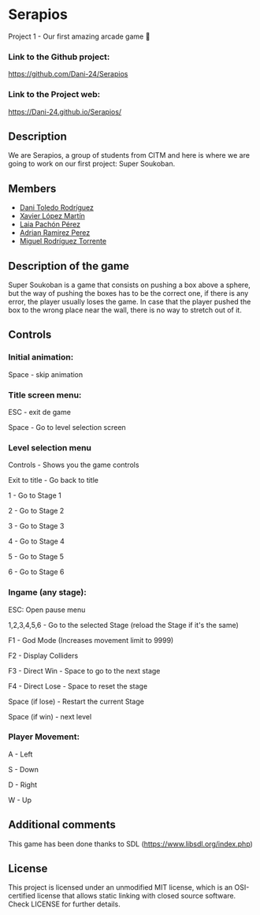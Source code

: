 # Serapios
Project 1 - Our first amazing arcade game 🦎


### Link to the Github project:
https://github.com/Dani-24/Serapios

### Link to the Project web:
https://Dani-24.github.io/Serapios/

## Description
<p> We are Serapios, a group of students from CITM and here is where we are going to work on our first project: Super Soukoban.

## Members

   * [Dani Toledo Rodríguez](https://github.com/Dani-24) 
   * [Xavier López Martín](https://github.com/Xavierlm11)
   * [Laia Pachón Pérez](https://github.com/laiapachon)
   * [Adrian Ramirez Perez](https://github.com/AdriRamirez)
   * [Miguel Rodríguez Torrente](https://github.com/Bankaster)


## Description of the game
Super Soukoban is a game that consists on pushing a box above a sphere, but the way of pushing the boxes has to be the correct one, if there is any error, the player usually loses the game. In case that the player pushed the box to the wrong place near the wall, there is no way to stretch out of it. 


## Controls

### Initial animation:

Space - skip animation

### Title screen menu:

ESC - exit de game

Space - Go to level selection screen

### Level selection menu

Controls - Shows you the game controls

Exit to title - Go back to title

1 - Go to Stage 1

2 - Go to Stage 2

3 - Go to Stage 3

4 - Go to Stage 4

5 - Go to Stage 5

6 - Go to Stage 6

### Ingame (any stage):

ESC: Open pause menu 

1,2,3,4,5,6 - Go to the selected Stage (reload the Stage if it's the same)

F1 - God Mode (Increases movement limit to 9999)

F2 - Display Colliders

F3 - Direct Win  -  Space to go to the next stage

F4 - Direct Lose -  Space to reset the stage

Space (if lose) - Restart the current Stage 

Space (if win) - next level

### Player Movement:

A - Left 

S - Down 

D - Right 

W - Up


## Additional comments
This game has been done thanks to SDL (https://www.libsdl.org/index.php)

## License
This project is licensed under an unmodified MIT license, which is an OSI-certified license that allows static linking with closed source software. Check LICENSE for further details.
